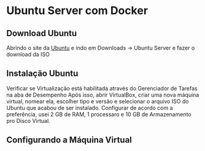 # Ubuntu Server com Docker
## Download Ubuntu
Abrindo o site da [Ubuntu](https://ubuntu.com) e indo em Downloads -> Ubuntu Server e fazer o download da ISO
## Instalação Ubuntu
Verificar se Virtualização está habilitada através do Gerenciador de Tarefas na aba de Desempenho
Após isso, abrir VirtualBox, criar uma nova máquina virtual, nomear ela, escolher tipo e versão e selecionar o arquivo ISO do Ubuntu que acabou de ser instalado. Configurar de acordo com a preferência, usei 2 GB de RAM, 1 processaro e 10 GB de Armazenamento pro Disco Virtual.
## Configurando a Máquina Virtual


